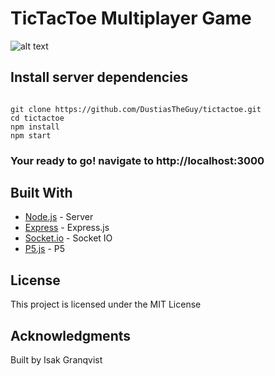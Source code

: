 # TicTacToe Multiplayer Game

![alt text](https://upload.wikimedia.org/wikipedia/commons/thumb/3/32/Tic_tac_toe.svg/2000px-Tic_tac_toe.svg.png)

## Install server dependencies
```

git clone https://github.com/DustiasTheGuy/tictactoe.git
cd tictactoe
npm install
npm start
```

### Your ready to go! navigate to http://localhost:3000


## Built With

* [Node.js](https://github.com/nodejs/node) - Server 
* [Express](https://github.com/expressjs/express) - Express.js
* [Socket.io](https://github.com/socketio/socket.io) - Socket IO
* [P5.js](https://p5js.org/) - P5

## License
This project is licensed under the MIT License

## Acknowledgments
Built by Isak Granqvist



